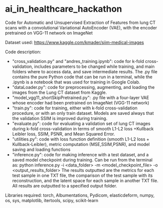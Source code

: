# ai_in_healthcare_hackathon
Code for Automatic and Unsupervised Extraction of Features from lung CT scans with a convolutional Variational AutoEncoder (VAE), with the encoder pretrained on VGG-11 network on ImageNet


Dataset used: https://www.kaggle.com/kmader/siim-medical-images

Code description:

- "cross_validation.py" and "andres_training.ipynb": code for k-fold cross-validation, includes parameters to be changed while training, and main folders where to access data, 
and save intermediate results. The .py file contains the pure Python code that can be run in a terminal, while the .ipynb is a notebook that was used for training in Google Colab.
- "dataLoader.py": code for preprocessing, augmenting, and loading the images from the Lung CT dataset from Kaggle. 
- "model_vgg11_shortSkipPretrained.py": .py file with a four-layer VAE whose encoder had been pretrained on ImageNet (VGG-11 network)
- "train.py": code for training, either with k-fold cross-validation procedure, or with an only train dataset. Models are saved always that the validation SSIM is improved during training.
- "evaluate.py": code for evaluating a validation set of lung CT images during k-fold cross-validation in terms of smooth L1-L2 loss +Kullback Leibler loss, SSIM, PSNR, 
   and Mean Squared Error.
- "utilities.py": code with loss function definition (smooth L1-L2 loss + Kullback-Leibler), metric computation (MSE,SSIM,PSNR), and model saving and loading functions
- "inference.py": code for making inference with a test dataset, and a saved model checkpoint during training. Can be run from the terminal as:
	python inference.py -i <data_folder> -m <model_checkpoint_file> -o <output_results_folder>
	The results outputted are the metrics for each test sample in one TXT file, the comparison of the test sample with its reconstruction, and the latent space for each sample in 
	another TXT file. All results are outputted to a specified output folder.




Libraries required: torch, Albumentations, Pydicom, elasticdeform, numpy, os, sys, matplotlib, itertools, scipy, scikit-learn
